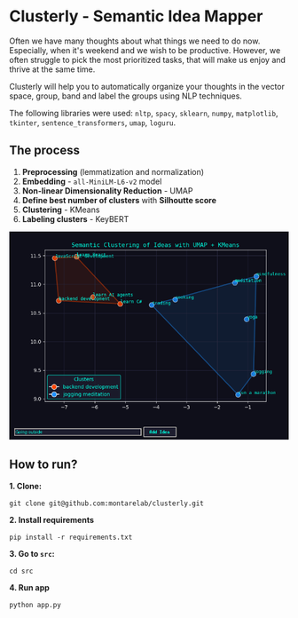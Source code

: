 # Clusterly - Semantic Idea Mapper

Often we have many thoughts about what things we need to do now.
Especially, when it's weekend and we wish to be productive.
However, we often struggle to pick the most prioritized tasks,
that will make us enjoy and thrive at the same time.

Clusterly will help you to automatically organize your thoughts in the vector space,
group, band and label the groups using NLP techniques.

The following libraries were used: `nltp`, `spacy`, `sklearn`, `numpy`, `matplotlib`, `tkinter`, `sentence_transformers`, `umap`, `loguru`.

## The process

1. **Preprocessing** (lemmatization and normalization)
2. **Embedding** - `all-MiniLM-L6-v2` model
3. **Non-linear Dimensionality Reduction** - UMAP
4. **Define best number of clusters** with **Silhoutte score**
5. **Clustering** - KMeans
6. **Labeling clusters** - KeyBERT

![alt text](images/image.png)

## How to run?

**1. Clone:**

```
git clone git@github.com:montarelab/clusterly.git
```

**2. Install requirements**

```
pip install -r requirements.txt
```

**3. Go to `src`:**

```
cd src
```

**4. Run app**

```
python app.py
```
